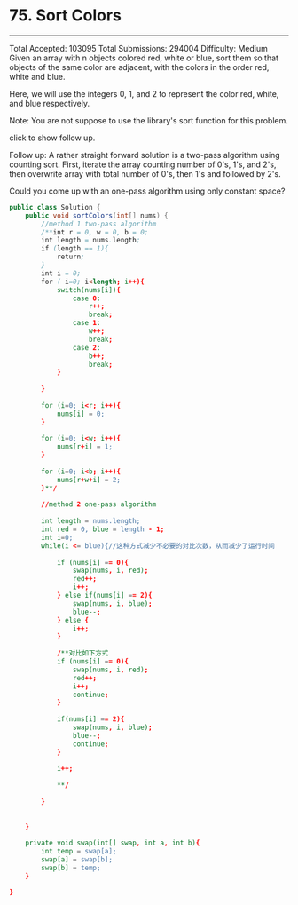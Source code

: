 ﻿# 75. Sort Colors

---

Total Accepted: 103095 Total Submissions: 294004 Difficulty: Medium
Given an array with n objects colored red, white or blue, sort them so that objects of the same color are adjacent, with the colors in the order red, white and blue.

Here, we will use the integers 0, 1, and 2 to represent the color red, white, and blue respectively.

Note:
You are not suppose to use the library's sort function for this problem.

click to show follow up.

Follow up:
A rather straight forward solution is a two-pass algorithm using counting sort.
First, iterate the array counting number of 0's, 1's, and 2's, then overwrite array with total number of 0's, then 1's and followed by 2's.

Could you come up with an one-pass algorithm using only constant space?



```java
public class Solution {
    public void sortColors(int[] nums) {
        //method 1 two-pass algorithm
        /**int r = 0, w = 0, b = 0;
        int length = nums.length;
        if (length == 1){
            return;
        }
        int i = 0;
        for ( i=0; i<length; i++){
            switch(nums[i]){
                case 0:
                    r++;
                    break;
                case 1:
                    w++;
                    break;
                case 2:
                    b++;
                    break;
            }
            
        }
        
        for (i=0; i<r; i++){
            nums[i] = 0;
        }
             
        for (i=0; i<w; i++){
            nums[r+i] = 1;
        }
             
        for (i=0; i<b; i++){
            nums[r+w+i] = 2;
        }**/
        
        //method 2 one-pass algorithm
       
        int length = nums.length;
        int red = 0, blue = length - 1;
        int i=0;
        while(i <= blue){//这种方式减少不必要的对比次数，从而减少了运行时间
            
            if (nums[i] == 0){
                swap(nums, i, red);
                red++;
                i++;
            } else if(nums[i] == 2){
                swap(nums, i, blue);
                blue--;
            } else {
                i++;
            }
            
            /**对比如下方式
            if (nums[i] == 0){
                swap(nums, i, red);
                red++;
                i++;
                continue;
            }
            
            if(nums[i] == 2){
                swap(nums, i, blue);
                blue--;
                continue;
            }
            
            i++;
            
            **/
            
        }
        
        
    }
    
    private void swap(int[] swap, int a, int b){
        int temp = swap[a];
        swap[a] = swap[b];
        swap[b] = temp;
    }

}
```




